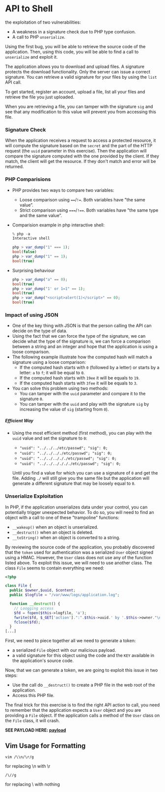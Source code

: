 # API to Shell

the exploitation of two vulnerabilities: 

- A weakness in a signature check due to PHP type confusion.
- A call to PHP `unserialize`.

Using the first bug, you will be able to retrieve the source code of  the application. Then, using this code, you will be able to find a call  to `unserialize` and exploit it. 



The application allows you to download and upload files. A signature  protects the download functionality. Only the server can issue a correct signature. You can retrieve a valid signature for your files by using  the `list` API call.

To get started, register an account, upload a file, list all your files and retrieve the file you just uploaded. 

When you are retrieving a file, you can tamper with the signature `sig` and see that any modification to this value will prevent you from accessing this file.

### Signature Check

When the application receives a request to access a protected resource, it will compute the signature based on the `secret` and the part of the HTTP request (the `uuid` parameter in this exercise). Then the application will compare the  signature computed with the one provided by the client. If they match,  the client will get the resource. If they don't match and error will be  returned. 

### PHP Comparisions

* PHP provides two ways to compare two variables: 

  - Loose comparison using `==`/`!=`. Both variables have "the same value”.
  - Strict comparison using `===`/`!==`. Both variables have "the same type and the same value”.

* Comparision example in php interactive shell:

  ```php
  % php -a
  Interactive shell
  
  php > var_dump("1" === 1);
  bool(false)
  php > var_dump("1" == 1);
  bool(true)
  ```

* Surprising behaviour

  ```php
  php > var_dump("a" == 0);
  bool(true)
  php > var_dump("1' or 1=1" == 1);
  bool(true)
  php > var_dump("<script>alert(1)</script>" == 0);
  bool(true)
  ```

### Impact of using JSON

* One of the key thing with JSON is that the person calling the API can decide on the type of data.
* Using the fact that we can force the type of the signature, we can  decide what the type of the signature is, we can force a comparison  between a string and an integer and hope that the application is using a loose comparison.
* The following example illustrate how the computed hash will match a signature using a loose comparison:
  - If the computed hash starts with `0` (followed by a letter) or starts by a letter: `a` to `f`; it will be equal to `0`.
  - If the computed hash starts with `19ee` it will be equals to `19`.
  - If the computed hash starts with `3fee` it will be equals to `3`.
* You can solve this problem using two methods:
  - You can tamper with the `uuid` parameter and compare it to the signature `0`.
  - You can tamper with the `uuid` and play with the signature `sig` by increasing the value of `sig` (starting from `0`).

##### Efficient Way

* Using the most efficient method (first method), you can play with the `uuid` value and set the signature to `0`:

  - `"uuid": "../../../etc/passwd"; "sig": 0;`
  - `"uuid": "../../.././etc/passwd"; "sig": 0;`
  - `"uuid": "../../../././etc/passwd"; "sig": 0;`
  - `"uuid": "../../.././././etc/passwd"; "sig": 0;`

  Until you find a value for which you can use a signature of `0` and get the file. Adding `./` will still give you the same file but the application will generate a different signature that may be loosely equal to `0`. 

### Unserialize Exploitation

In PHP, if the application unserializes data under your control, you  can potentially trigger unexpected behavior. To do so, you will need to  find an object with a call to one of these "trampoline" functions:

- `__wakeup()` when an object is unserialized.
- `__destruct()` when an object is deleted.
- `__toString()` when an object is converted to a string.

By reviewing the source code of the application, you probably discovered that the `token` used for authentication was a serialized `User` object signed using a HMAC. However, the `User` class does not use any of the function listed above. To exploit this issue, we will need to use another class. The class `File` seems to contain everything we need: 

```php
<?php

class File {
  public $owner,$uuid, $content;
  public $logfile = "/var/www/logs/application.log";

  function __destruct() {
    // Loogging access 
    $fd = fopen($this->logfile, 'a');
    fwrite($fd, $_GET['action'].":".$this->uuid.' by '.$this->owner."\n");
    fclose($fd);
  }
[...]
```

First, we need to piece together all we need to generate a token:

- a serialized `File` object with our malicious payload.
- a valid signature for this object using the code and the `KEY` available in the application's source code. 

Now, that we can generate a token, we are going to exploit this issue in two steps:

- Use the call do `__destruct()` to create a PHP file in the web root of the application.
- Access this PHP file.

The final trick for this exercise is to find the right API action to call, you need to remember that the application expects a `User` object and you are providing a `File` object. If the application calls a method of the `User` class on the `File` class, it will crash.



**SEE PAYLOAD HERE: [payload](payload)**



## Vim Usage for Formatting

```
vim /\\n/\r/g
```

for replacing \n with \r

```
/\//g
```

for replacing \ with nothing

